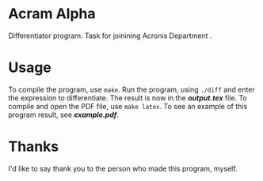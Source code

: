 # Acram Alpha
Differentiator program. Task for joinining Acronis Department .
# Usage
To compile the program, use `make`. Run the program, using `./diff` and enter the expression to differentiate. The result is now in the ***output.tex*** file. To compile and open the PDF file, use `make latex`. To see an example of this program result, see ***example.pdf***.
# Thanks
I'd like to say thank you to the person who made this program, myself.
